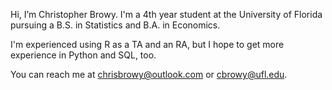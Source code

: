 Hi, I’m Christopher Browy. I'm a 4th year student at the University of Florida pursuing a B.S. in Statistics and B.A. in Economics.

I'm experienced using R as a TA and an RA, but I hope to get more experience in Python and SQL, too. 

You can reach me at chrisbrowy@outlook.com or cbrowy@ufl.edu. 
